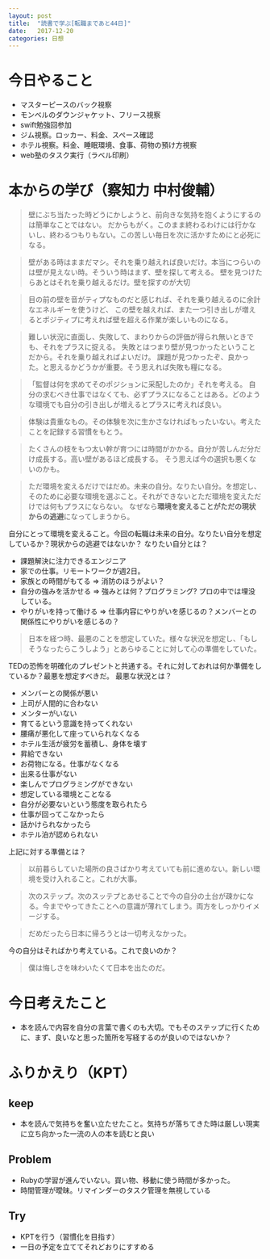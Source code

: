 ```yaml
---
layout: post
title:  "読書で学ぶ[転職まであと44日]"
date:   2017-12-20
categories: 日想
---
```




# 今日やること

- マスターピースのバック視察
- モンベルのダウンジャケット、フリース視察
- swift勉強回参加
- ジム視察。ロッカー、料金、スペース確認
- ホテル視察。料金、睡眠環境、食事、荷物の預け方視察
- web塾のタスク実行（ラベル印刷）

# 本からの学び（察知力 中村俊輔）

> 壁にぶち当たった時どうにかしようと、前向きな気持を抱くようにするのは簡単なことではない。
> だからもがく。このまま終わるわけには行かないし、終わるつもりもない。この苦しい毎日を次に活かすためにと必死になる。

> 壁がある時はままだマシ。それを乗り越えれば良いだけ。本当につらいのは壁が見えない時。そういう時はまず、壁を探して考える。
> 壁を見つけたらあとはそれを乗り越えるだけ。壁を探すのが大切

> 目の前の壁を音がティプなものだと感じれば、それを乗り越えるのに余計なエネルギーを使うけど、
> この壁を越えれば、また一つ引き出しが増えるとポジティプに考えれば壁を超える作業が楽しいものになる。

> 難しい状況に直面し、失敗して、まわりからの評価が得られ無いときでも、それをプラスに捉える。
> 失敗とはつまり壁が見つかったということだから。それを乗り越えればよいだけ。
> 課題が見つかったぞ、良かった。と思えるかどうかが重要。そう思えれば失敗も糧になる。

> 「監督は何を求めてそのポジションに采配したのか」それを考える。
> 自分の求むべき仕事ではなくても、必ずプラスになることはある。どのような環境でも自分の引き出しが増えるとプラスに考えれば良い。

> 体験は貴重なもの。その体験を次に生かさなければもったいない。考えたことを記録する習慣をもとう。

> たくさんの枝をもつ太い幹が育つには時間がかかる。自分が苦しんだ分だけ成長する。高い壁があるほど成長する。
> そう思えば今の選択も悪くないのかも。

> ただ環境を変えるだけではだめ。未来の自分。なりたい自分。を想定し、そのために必要な環境を選ぶこと。それができないとただ環境を変えただけでは何もプラスにならない。
> なぜなら**環境を変えることがただの現状からの逃避**になってしまうから。

自分にとって環境を変えること。今回の転職は未来の自分。なりたい自分を想定しているか？現状からの逃避ではないか？
なりたい自分とは？

- 課題解決に注力できるエンジニア
- 家での仕事。リモートワークが週2日。
- 家族との時間がもてる => 消防のほうがよい？
- 自分の強みを活かせる => 強みとは何？プログラミング? プロの中では埋没している。
- やりがいを持って働ける => 仕事内容にやりがいを感じるの？メンバーとの関係性にやりがいを感じるの？

> 日本を経つ時、最悪のことを想定していた。様々な状況を想定し、「もしそうなったらこうしよう」とあらゆることに対して心の準備をしていた。

TEDの恐怖を明確化のプレゼントと共通する。それに対しておれは何か準備をしているか？最悪を想定すべきだ。
最悪な状況とは？

- メンバーとの関係が悪い
- 上司が人間的に合わない
- メンターがいない
- 育てるという意識を持ってくれない
- 腰痛が悪化して座っていられなくなる
- ホテル生活が疲労を蓄積し、身体を壊す
- 昇給できない
- お荷物になる。仕事がなくなる
- 出来る仕事がない
- 楽しんでプログラミングができない
- 想定している環境とことなる
- 自分が必要ないという態度を取られたら
- 仕事が回ってこなかったら
- 話かけられなかったら
- ホテル泊が認められない

上記に対する準備とは？

> 以前暮らしていた場所の良さばかり考えていても前に進めない。新しい環境を受け入れること。これが大事。

> 次のステップ。次のスッテプとあせることで今の自分の土台が疎かになる。今までやってきたことへの意識が薄れてしまう。両方をしっかりイメージする。

> だめだったら日本に帰ろうとは一切考えなかった。

今の自分はそればかり考えている。これで良いのか？

> 僕は悔しさを味わいたくて日本を出たのだ。

# 今日考えたこと

- 本を読んで内容を自分の言葉で書くのも大切。でもそのステップに行くために、まず、良いなと思った箇所を写経するのが良いのではないか？

# ふりかえり（KPT）

## keep
- 本を読んで気持ちを奮い立たせたこと。気持ちが落ちてきた時は厳しい現実に立ち向かった一流の人の本を読むと良い

## Problem
- Rubyの学習が進んでいない。買い物、移動に使う時間が多かった。
- 時間管理が曖昧。リマインダーのタスク管理を無視している

## Try
- KPTを行う（習慣化を目指す）
- 一日の予定を立ててそれどおりにすすめる
